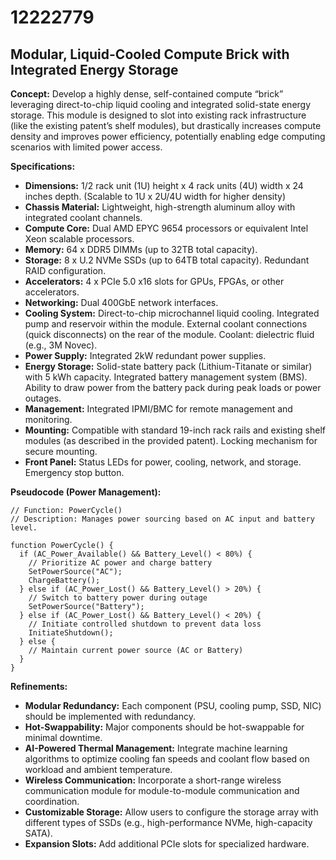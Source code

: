 # 12222779

## Modular, Liquid-Cooled Compute Brick with Integrated Energy Storage

**Concept:** Develop a highly dense, self-contained compute “brick” leveraging direct-to-chip liquid cooling and integrated solid-state energy storage. This module is designed to slot into existing rack infrastructure (like the existing patent’s shelf modules), but drastically increases compute density and improves power efficiency, potentially enabling edge computing scenarios with limited power access.

**Specifications:**

*   **Dimensions:** 1/2 rack unit (1U) height x 4 rack units (4U) width x 24 inches depth. (Scalable to 1U x 2U/4U width for higher density)
*   **Chassis Material:** Lightweight, high-strength aluminum alloy with integrated coolant channels.
*   **Compute Core:** Dual AMD EPYC 9654 processors or equivalent Intel Xeon scalable processors.
*   **Memory:** 64 x DDR5 DIMMs (up to 32TB total capacity).
*   **Storage:** 8 x U.2 NVMe SSDs (up to 64TB total capacity). Redundant RAID configuration.
*   **Accelerators:** 4 x PCIe 5.0 x16 slots for GPUs, FPGAs, or other accelerators.
*   **Networking:** Dual 400GbE network interfaces.
*   **Cooling System:** Direct-to-chip microchannel liquid cooling. Integrated pump and reservoir within the module. External coolant connections (quick disconnects) on the rear of the module. Coolant: dielectric fluid (e.g., 3M Novec).
*   **Power Supply:** Integrated 2kW redundant power supplies.
*   **Energy Storage:** Solid-state battery pack (Lithium-Titanate or similar) with 5 kWh capacity. Integrated battery management system (BMS). Ability to draw power from the battery pack during peak loads or power outages.
*   **Management:** Integrated IPMI/BMC for remote management and monitoring.
*   **Mounting:** Compatible with standard 19-inch rack rails and existing shelf modules (as described in the provided patent). Locking mechanism for secure mounting.
*   **Front Panel:** Status LEDs for power, cooling, network, and storage. Emergency stop button.

**Pseudocode (Power Management):**

```
// Function: PowerCycle()
// Description: Manages power sourcing based on AC input and battery level.

function PowerCycle() {
  if (AC_Power_Available() && Battery_Level() < 80%) {
    // Prioritize AC power and charge battery
    SetPowerSource("AC");
    ChargeBattery();
  } else if (AC_Power_Lost() && Battery_Level() > 20%) {
    // Switch to battery power during outage
    SetPowerSource("Battery");
  } else if (AC_Power_Lost() && Battery_Level() < 20%) {
    // Initiate controlled shutdown to prevent data loss
    InitiateShutdown();
  } else {
    // Maintain current power source (AC or Battery)
  }
}
```

**Refinements:**

*   **Modular Redundancy:** Each component (PSU, cooling pump, SSD, NIC) should be implemented with redundancy.
*   **Hot-Swappability:** Major components should be hot-swappable for minimal downtime.
*   **AI-Powered Thermal Management:** Integrate machine learning algorithms to optimize cooling fan speeds and coolant flow based on workload and ambient temperature.
*   **Wireless Communication:** Incorporate a short-range wireless communication module for module-to-module communication and coordination.
*   **Customizable Storage:** Allow users to configure the storage array with different types of SSDs (e.g., high-performance NVMe, high-capacity SATA).
*   **Expansion Slots:** Add additional PCIe slots for specialized hardware.